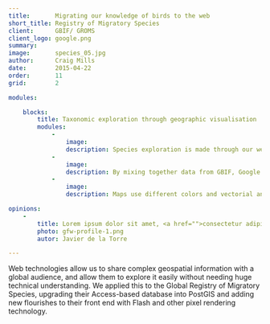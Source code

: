 ```yaml
---
title:       Migrating our knowledge of birds to the web
short_title: Registry of Migratory Species
client:      GBIF/ GROMS
client_logo: google.png
summary:    
image:       species_05.jpg
author:      Craig Mills
date:        2015-04-22
order:       11
grid:        2

modules:

    blocks:
        title: Taxonomic exploration through geographic visualisation
        modules:
            -
                image: 
                description: Species exploration is made through our well know taxonomic browser, with support for multi language common names.
            -
                image: 
                description: By mixing together data from GBIF, Google Maps and Flickr we developed a solution that helps the discovering of the richness of data behind the GROMS project.
            -
                image: 
                description: Maps use different colors and vectorial and raster techniques for showing breeding and feeding areas, GBIF record, etc.

opinions:
    -
        title: Lorem ipsum dolor sit amet, <a href="">consectetur adipisicing</a> elit, sed do eiusmod tempor incididunt.
        photo: gfw-profile-1.png
        autor: Javier de la Torre

---
```


Web technologies allow us to share complex geospatial information with a global audience, and allow them to explore it easily without needing huge technical understanding. We applied this to the Global Registry of Migratory Species, upgrading their Access-based database into PostGIS and adding new flourishes to their front end with Flash and other pixel rendering technology.
